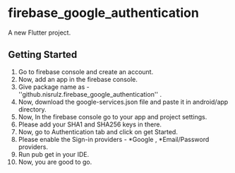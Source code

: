 # firebase_google_authentication

A new Flutter project.

## Getting Started

  1. Go to firebase console and create an account.
  2. Now, add an app in the firebase console.
  3. Give package name as - ''github.nisrulz.firebase_google_authentication'' .
  4. Now, download the google-services.json file and paste it in android/app directory.
  5. Now, In the firebase console go to your app and project settings.
  6. Please add your SHA1 and SHA256 keys in there.
  7. Now, go to Authentication tab and click on get Started.
  8. Please enable the Sign-in providers - *Google , *Email/Password  providers.
  9. Run pub get in your IDE.
  10. Now, you are good to go.